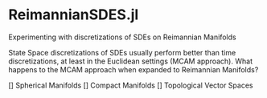 # ReimannianSDES.jl
Experimenting with discretizations of SDEs on Reimannian Manifolds

State Space discretizations of SDEs usually perform better than time discretizations, at least in the Euclidean settings (MCAM approach). What happens to the MCAM approach when expanded to Reimannian Manifolds? 

[] Spherical Manifolds
[] Compact Manifolds
[] Topological Vector Spaces
